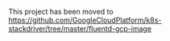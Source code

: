 This project has been moved to
https://github.com/GoogleCloudPlatform/k8s-stackdriver/tree/master/fluentd-gcp-image
